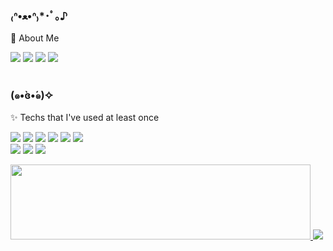 ### ₍ᐢ•ﻌ•ᐢ₎*･ﾟ｡♪
<p>🐰 About Me</p>
<!--Badge-->
<a href="https://youjuice.github.io/" target="_blank"><img src="https://img.shields.io/badge/Github_Blog-EA4AAA?style=flat&logo=GithubSponsors&logoColor=white"/></a>
<a href="mailto:yooju000326@gmail.com" target="_blank"><img src="https://img.shields.io/badge/Gmail-EA4335?style=flat&logo=Gmail&logoColor=white"/></a>
<a href="http://www.instagram.com/foenrwn" target="_blank"><img src="https://img.shields.io/badge/Instagram-E4405F?style=flat&logo=Instagram&logoColor=white"/></a>
<a href="https://blog.naver.com/dbwn_fav" target="_blank"><img src="https://img.shields.io/badge/Blog-03C75A?style=flat&logo=Naver&logoColor=white"/></a>
<br></br>

<!--Tech-->
### (๑•̀ɞ•́๑)✧ 
<p>✨ Techs that I've used at least once</p>
<p>
<img src="https://img.shields.io/badge/Python-3766AB?style=flat&logo=Python&logoColor=white"/></a>
<img src="https://img.shields.io/badge/C++-00599C?style=flat&logo=C%2B%2B&logoColor=white"/></a>
<img src="https://img.shields.io/badge/C-A8B9CC?style=flat&logo=C&logoColor=white"/></a>
<img src="https://img.shields.io/badge/HTML5-1572B6?style=flat&logo=HTML5&logoColor=white"/></a>
<img src="https://img.shields.io/badge/CSS3-1572B6?style=flat&logo=css3&logoColor=white"/></a>
<img src="https://img.shields.io/badge/R-276DC3?style=flat&logo=R&logoColor=white"/></a></br>
<img src="https://img.shields.io/badge/Unreal_Engine-000000?style=flat&logo=UnrealEngine&logoColor=white"/></a>
<img src="https://img.shields.io/badge/Blender-E87D0D?style=flat&logo=Blender&logoColor=white"/></a>
<img src="https://img.shields.io/badge/Adobe_After_Effects-9999FF?style=flat&logo=AdobeAfterEffects&logoColor=white"/></a></p>

<!--GitAnimals-->
<a href="https://github.com/devxb/gitanimals">
  <img
    src="https://render.gitanimals.org/lines/youjuice?pet-id=594878804264767972"
    width="480"
    height="120"
  />
</a>
  

<!--Stat-->
<a href="https://github.com/anuraghazra/github-readme-stats">
  <img src="https://github-readme-stats.vercel.app/api?username=youjuice&show_icons=true&theme=catppuccin_latte&hide=issues,contribs&custom_title=Yuju's&nbsp;Github&nbsp;Stats"/></a>
